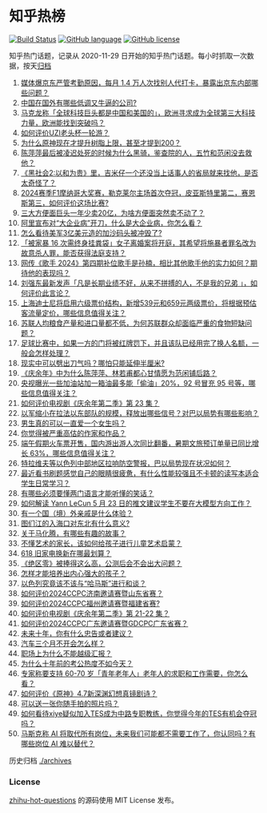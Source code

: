 # 知乎热榜
[![Build Status](https://github.com/ToWeLong/zhihu-hot-questions/workflows/CI/badge.svg)](https://github.com/ToWeLong/zhihu-hot-questions/actions)
[![GitHub language](https://img.shields.io/badge/language-golang-orange.svg)](https://golang.org/)
[![GitHub license](https://img.shields.io/github/license/ToWeLong/zhihu-hot-questions)](https://github.com/ToWeLong/zhihu-hot-questions/blob/main/LICENSE)

知乎热门话题，记录从 2020-11-29 日开始的知乎热门话题。每小时抓取一次数据，按天[归档](./archives)

<!-- BEGIN -->

1. [媒体爆京东严管考勤原因，每月 1.4 万人次找别人代打卡，暴露出京东内部哪些问题？](https://www.zhihu.com/question/657219931)
1. [中国在国外有哪些低调又牛逼的公司?](https://www.zhihu.com/question/656134316)
1. [马克龙称「全球科技巨头都是中国和美国的」，欧洲寻求成为全球第三大科技力量，欧洲能找到突破吗？](https://www.zhihu.com/question/657125247)
1. [如何评价UZI老头杯一轮游？](https://www.zhihu.com/question/657264170)
1. [为什么原神现在才提升树脂上限，甚至才提到200？](https://www.zhihu.com/question/656807389)
1. [陈萍萍最后被凌迟处死的时候为什么黑骑，鉴查院的人，五竹和范闲没去救他？](https://www.zhihu.com/question/479320009)
1. [《黑社会2:以和为贵》里，吉米仔一个还没当上话事人的省局就来找他，是否太奇怪了？](https://www.zhihu.com/question/657121835)
1. [2024赛季F1摩纳哥大奖赛，勒克莱尔主场首次夺冠，皮亚斯特里第二，赛恩斯第三，如何评价这场比赛?](https://www.zhihu.com/question/657252337)
1. [三大方便面巨头一年少卖20亿，为啥方便面突然卖不动了？](https://www.zhihu.com/question/657212491)
1. [阿里宣布对“大企业病”开刀，什么是大企业病，你怎么看？](https://www.zhihu.com/question/657212624)
1. [怎么看待美军3亿美元造的加沙码头被冲毁了?](https://www.zhihu.com/question/657216875)
1. [「被家暴 16 次需终身挂粪袋」女子离婚案将开庭，其希望将施暴者罪名改为故意杀人罪，能否获得法庭支持？](https://www.zhihu.com/question/657127236)
1. [网传《歌手 2024》第四期补位歌手是孙楠，相比其他歌手他的实力如何？期待他的表现吗？](https://www.zhihu.com/question/657219200)
1. [刘强东最新发声「凡是长期业绩不好，从来不拼搏的人，不是我的兄弟 」，如何评价此言论？](https://www.zhihu.com/question/657136289)
1. [上海迪士尼将启用六级票价结构，新增539元和659元两级票价，将根据预估客流量定价，哪些信息值得关注？](https://www.zhihu.com/question/657107582)
1. [苏联人均粮食产量和进口量都不低，为何苏联群众却面临严重的食物短缺问题？](https://www.zhihu.com/question/270183042)
1. [足球比赛中，如果一方的门将被红牌罚下，并且该队已经用完了换人名额，一般会怎样处理？](https://www.zhihu.com/question/656622616)
1. [现实中可以劈出刀气吗？哪怕只能延伸半厘米?](https://www.zhihu.com/question/653556648)
1. [《庆余年》中为什么陈萍萍、林若甫都心甘情愿为范闲铺后路？](https://www.zhihu.com/question/657157672)
1. [央视曝光一些加油站加一箱油最多能「偷油」20%，92 号冒充 95 号等，哪些信息值得关注？](https://www.zhihu.com/question/657213642)
1. [如何评价电视剧《庆余年第二季》第 23 集？](https://www.zhihu.com/question/657247455)
1. [以军缩小在拉法以东部队的规模，释放出哪些信号？对巴以局势有哪些影响？](https://www.zhihu.com/question/657234387)
1. [男生真的可以一直爱一个女生吗？](https://www.zhihu.com/question/372544195)
1. [你觉得被严重高估的作家和作品？](https://www.zhihu.com/question/655032779)
1. [端午假期火车票开售，国内游出游人次同比翻番，暑期文旅预订单量已同比增长 63%，哪些信息值得关注？](https://www.zhihu.com/question/657136022)
1. [特拉维夫等以色列中部地区拉响防空警报，巴以局势现在状况如何？](https://www.zhihu.com/question/657247580)
1. [最近看书刷题感觉自己的眼睛很疲惫，有什么性能较强且不卡顿的读写本适合学生日常学习？](https://www.zhihu.com/question/654162995)
1. [有哪些必须要懂两门语言才能听懂的笑话？](https://www.zhihu.com/question/655049205)
1. [如何解读 Yann LeCun 5 月 23 日的推文建议学生不要在大模型方向工作？](https://www.zhihu.com/question/656903686)
1. [有一个国（境）外亲戚是什么体验？](https://www.zhihu.com/question/267512200)
1. [图们江的入海口对东北有什么意义?](https://www.zhihu.com/question/55964749)
1. [关于马化腾，有哪些有趣的故事？](https://www.zhihu.com/question/19553979)
1. [不懂艺术的家长，该如何给孩子进行儿童艺术启蒙？](https://www.zhihu.com/question/657026787)
1. [618 旧家电换新在哪最划算？](https://www.zhihu.com/question/657215907)
1. [《绝区零》被捧得这么高，公测后会不会出大问题？](https://www.zhihu.com/question/657013221)
1. [怎样才能培养出内心强大的孩子？](https://www.zhihu.com/question/654789206)
1. [以色列究竟该不该与“哈马斯”进行和谈？](https://www.zhihu.com/question/657012498)
1. [如何评价2024CCPC济南邀请赛暨山东省赛？](https://www.zhihu.com/question/655020067)
1. [如何评价2024CCPC福州邀请赛暨福建省赛?](https://www.zhihu.com/question/656919810)
1. [如何评价电视剧《庆余年第二季》第 21-22 集？](https://www.zhihu.com/question/657247340)
1. [如何评价2024CCPC广东邀请赛暨GDCPC广东省赛？](https://www.zhihu.com/question/656090137)
1. [未来十年，你有什么忠告或者建议？](https://www.zhihu.com/question/654361897)
1. [汽车三个月不开会怎么样？](https://www.zhihu.com/question/603094071)
1. [职场上为什么不能越级汇报？](https://www.zhihu.com/question/656147427)
1. [为什么十年前的考公热度不如今天？](https://www.zhihu.com/question/648964415)
1. [专家称要支持 60-70 岁「青年老年人」老年人的求职和工作需要，你怎么看？](https://www.zhihu.com/question/656675954)
1. [如何评价《原神》4.7新深渊幻想真镜剧诗？](https://www.zhihu.com/question/656407099)
1. [可以送一张你随手拍的照片吗？](https://www.zhihu.com/question/647454828)
1. [如何看待xiye疑似加入TES成为中路专职教练，你觉得今年的TES有机会夺冠吗？](https://www.zhihu.com/question/657209324)
1. [马斯克称 AI 将取代所有岗位，未来我们可能都不需要工作了，你认同吗？有哪些岗位 AI 难以替代？](https://www.zhihu.com/question/657160396)

<!-- END -->

历史归档 [./archives](./archives)


### License
[zhihu-hot-questions](https://github.com/towelong/zhihu-hot-questions) 的源码使用 MIT License 发布。